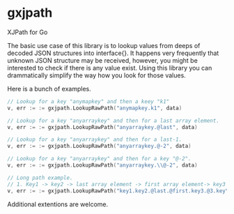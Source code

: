# gxjpath
XJPath for Go

The basic use case of this library is to lookup values from deeps of decoded
JSON structures into interface{}. It happens very frequently that unknown 
JSON structure may be received, however, you might be interested to check if there is
any value exist. Using this library you can drammatically simplify the way how you look
for those values.

Here is a bunch of examples.

```Go
// Lookup for a key "anymapkey" and then a keey "k1"
v, err := := gxjpath.LookupRawPath("anymapkey.k1", data)

// Lookup for a key "anyarraykey" and then for a last array element.
v, err := := gxjpath.LookupRawPath("anyarraykey.@last", data)

// Lookup for a key "anyarraykey" and then for a last-1.
v, err := := gxjpath.LookupRawPath("anyarraykey.@-2", data)

// Lookup for a key "anyarraykey" and then for a key "@-2".
v, err := := gxjpath.LookupRawPath("anyarraykey.\\@-2", data)

// Long path example.
// 1. Key1 -> key2 -> last array element -> first array element-> key3 -> third array element -> key.123
v, err := := gxjpath.LookupRawPath("key1.key2.@last.@first.key3.@3.key\\.123", data)

```


Additional extentions are welcome.
